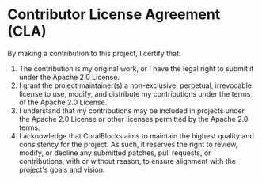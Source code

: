 # Contributor License Agreement (CLA)

By making a contribution to this project, I certify that:

1. The contribution is my original work, or I have the legal right to submit it under the Apache 2.0 License.
2. I grant the project maintainer(s) a non-exclusive, perpetual, irrevocable license to use, modify, and distribute my contributions under the terms of the Apache 2.0 License.
3. I understand that my contributions may be included in projects under the Apache 2.0 License or other licenses permitted by the Apache 2.0 terms.
4. I acknowledge that CoralBlocks aims to maintain the highest quality and consistency for the project. As such, it reserves the right to review, modify, or decline any submitted patches, pull requests, or contributions, with or without reason, to ensure alignment with the project's goals and vision.

